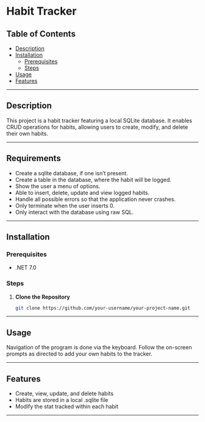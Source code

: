 # Habit Tracker

## Table of Contents

- [Description](#description)
- [Installation](#installation)
  - [Prerequisites](#prerequisites)
  - [Steps](#steps)
- [Usage](#usage)
- [Features](#features)

---

## Description

This project is a habit tracker featuring a local SQLite database. It enables CRUD operations for habits, allowing users to create, modify, and delete their own habits.

---

## Requirements

* Create a sqlite database, if one isn’t present.
* Create a table in the database, where the habit will be logged.
* Show the user a menu of options.
* Able to insert, delete, update and view logged habits.
* Handle all possible errors so that the application never crashes.
* Only terminate when the user inserts 0.
* Only interact with the database using raw SQL.

---

## Installation

### Prerequisites

- .NET 7.0

### Steps

1. **Clone the Repository**

    ```bash
    git clone https://github.com/your-username/your-project-name.git
    ```

---

## Usage

Navigation of the program is done via the keyboard. Follow the on-screen prompts as directed to add your own habits to the tracker.

---

## Features

- Create, view, update, and delete habits
- Habits are stored in a local .sqlite file
- Modify the stat tracked within each habit

---
